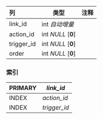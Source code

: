 | 列         | 类型               | 注释 |
| :--------- | ------------------ | ---- |
| link_id    | int *自动增量*     |      |
| action_id  | int *NULL* [**0**] |      |
| trigger_id | int *NULL* [**0**] |      |
| order      | int *NULL* [**0**] |      |

### 索引

| PRIMARY | *link_id*    |
| :------ | ------------ |
| INDEX   | *action_id*  |
| INDEX   | *trigger_id* |